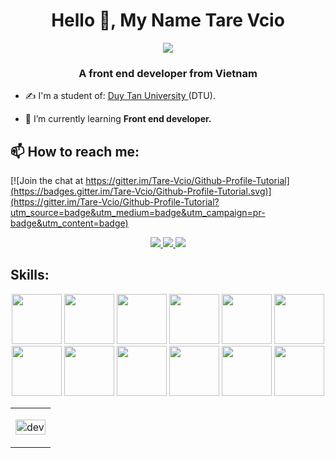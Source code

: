 <h1 align="center">Hello 👋, My Name Tare Vcio</h1>
<p align="center"><img src="https://img.icons8.com/color/48/000000/vietnam-circular.png"/></p>
<h3 align="center">A front end developer from Vietnam </h3>

- ✍ I'm a student of: [Duy Tan University ](https://duytan.edu.vn/) (DTU).

- 🌱 I’m currently learning **Front end developer.**


## 📫 How to reach me:

[![Join the chat at https://gitter.im/Tare-Vcio/Github-Profile-Tutorial](https://badges.gitter.im/Tare-Vcio/Github-Profile-Tutorial.svg)](https://gitter.im/Tare-Vcio/Github-Profile-Tutorial?utm_source=badge&utm_medium=badge&utm_campaign=pr-badge&utm_content=badge)

<p align="center">
  <a href="https://www.linkedin.com/in/tare-v%C3%B5-4a1393227/" target="_blank">
    <img src="https://img.icons8.com/fluent/48/000000/linkedin.png"/>
  </a>
  <a href="https://www.facebook.com/votrunghieu332001/" alt="Facebook">
    <img src="https://img.icons8.com/fluent/48/000000/facebook-new.png" target="_blank" />
  </a> 
  <a href="https://https://github.com/Tare-Vcio" alt="Github">
    <img src="https://img.icons8.com/fluent/48/000000/github.png"/>
  </a> 
</p>

## Skills:
<p align="center">
  <img style="width:80px" src="https://img.icons8.com/color/48/000000/mysql-logo.png"/>
  <img style="width:80px" src="https://upload.wikimedia.org/wikipedia/commons/d/d4/Javascript-shield.svg"/>
  <img style="width:80px" src="https://upload.wikimedia.org/wikipedia/commons/4/4c/Typescript_logo_2020.svg"/>
  <img style="width:80px" src="https://upload.wikimedia.org/wikipedia/commons/a/a7/React-icon.svg"/>
  <img style="width:80px" src="https://upload.wikimedia.org/wikipedia/commons/9/95/Vue.js_Logo_2.svg"/>
  <img style="width:80px" src="https://upload.wikimedia.org/wikipedia/commons/3/37/Firebase_Logo.svg"/>
  <img style="width:80px" src="https://img.icons8.com/color/48/000000/mongodb.png"/>
  <img style="width:80px" src="https://img.icons8.com/color/48/000000/git.png"/>
  <img style="width:80px" src="https://img.icons8.com/color/48/000000/github-2.png"/>
  <img style="width:80px" src="https://img.icons8.com/color/48/000000/visual-studio-code-2019.png"/>
  <img style="width:80px" src="https://img.icons8.com/color/48/000000/visual-studio-2019.png"/>
  <img style="width:80px" src="https://img.icons8.com/color/48/000000/trello.png"/>
</p>

<table style="width:100%;">
  <tr>
    <td>
      <p align="center"> 
        <img src="https://cdn.dribbble.com/users/1059583/screenshots/4171367/coding-freak.gif" alt="dev" width="100%"/>
      </p>
    </td>
  </tr>
</table>


